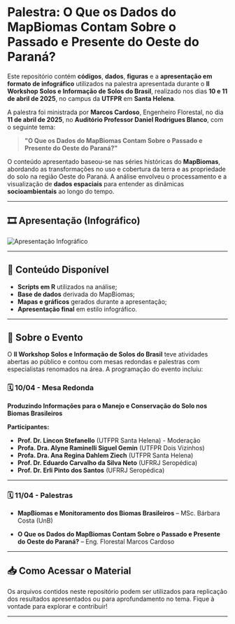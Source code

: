 # Palestra: O Que os Dados do MapBiomas Contam Sobre o Passado e Presente do Oeste do Paraná?

Este repositório contém **códigos**, **dados**, **figuras** e a **apresentação em formato de infográfico** utilizados na palestra apresentada durante o **II Workshop Solos e Informação de Solos do Brasil**, realizado nos dias **10 e 11 de abril de 2025**, no campus da **UTFPR** em **Santa Helena**.

A palestra foi ministrada por **Marcos Cardoso**, Engenheiro Florestal, no dia **11 de abril de 2025**, no **Auditório Professor Daniel Rodrigues Blanco**, com o seguinte tema:

> **"O Que os Dados do MapBiomas Contam Sobre o Passado e Presente do Oeste do Paraná?"**

O conteúdo apresentado baseou-se nas séries históricas do **MapBiomas**, abordando as transformações no uso e cobertura da terra e as propriedade do solo na região Oeste do Paraná. A análise envolveu o processamento e a visualização de **dados espaciais** para entender as dinâmicas **socioambientais** ao longo do tempo.

---

## 🎞️ Apresentação (Infográfico)

![Apresentação Infográfico](fig/gif-apresentacao.gif)

--- 

## 📂 Conteúdo Disponível

- **Scripts em R** utilizados na análise;
- **Base de dados** derivada do MapBiomas;
- **Mapas e gráficos** gerados durante a apresentação;
- **Apresentação final** em estilo infográfico.

---

## 📌 Sobre o Evento

O **II Workshop Solos e Informação de Solos do Brasil** teve atividades abertas ao público e contou com mesas redondas e palestras com especialistas renomados na área. A programação do evento incluiu:

### 🗓️ 10/04 - Mesa Redonda
**Produzindo Informações para o Manejo e Conservação do Solo nos Biomas Brasileiros**

**Participantes:**
- **Prof. Dr. Lincon Stefanello** (UTFPR Santa Helena) - Moderação
- **Profa. Dra. Alyne Raminelli Siguel Gemin** (UTFPR Dois Vizinhos)
- **Profa. Dra. Ana Regina Dahlem Ziech** (UTFPR Santa Helena)
- **Prof. Dr. Eduardo Carvalho da Silva Neto** (UFRRJ Seropédica)
- **Prof. Dr. Erli Pinto dos Santos** (UFRRJ Seropédica)

---

### 🗓️ 11/04 - Palestras

- **MapBiomas e Monitoramento dos Biomas Brasileiros** – MSc. Bárbara Costa (UnB)
  
- **O Que os Dados do MapBiomas Contam Sobre o Passado e Presente do Oeste do Paraná?** – Eng. Florestal Marcos Cardoso

---

## 📥 Como Acessar o Material

Os arquivos contidos neste repositório podem ser utilizados para replicação dos resultados apresentados ou para aprofundamento no tema. Fique à vontade para explorar e contribuir!

---
